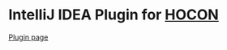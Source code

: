 # IntelliJ IDEA Plugin for [HOCON](https://github.com/lightbend/config/blob/master/HOCON.md)

[Plugin page](https://plugins.jetbrains.com/plugin/10481-hocon)

